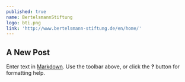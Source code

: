 ```yaml
---
published: true
name: BertelsmannStiftung
logo: bti.png
link: 'http://www.bertelsmann-stiftung.de/en/home/'
---
```

## A New Post

Enter text in [Markdown](http://daringfireball.net/projects/markdown/). Use the toolbar above, or click the **?** button for formatting help.
